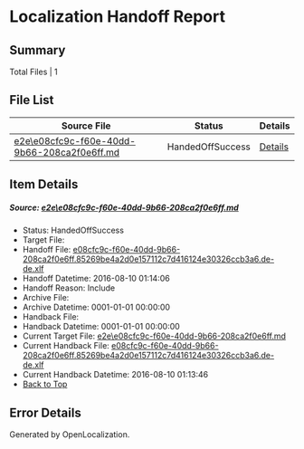 # <a name='report-top'></a> Localization Handoff Report

## Summary
 Total Files | 1

## File List
 Source File | Status | Details 
 ----------- | ------ | ------- 
 [e2e\e08cfc9c-f60e-40dd-9b66-208ca2f0e6ff.md](https://github.com/OpenLocalizationTestOrg/oltest/blob/38e42b9b1b4716c0d86170cf629c9e8e2609e2a0/e2e/e08cfc9c-f60e-40dd-9b66-208ca2f0e6ff.md) | HandedOffSuccess | [Details](#b428d096129222aa55127d145612fe2ae8a9669d1)

## Item Details
##### <a name='b428d096129222aa55127d145612fe2ae8a9669d1'></a> Source: [e2e\e08cfc9c-f60e-40dd-9b66-208ca2f0e6ff.md](https://github.com/OpenLocalizationTestOrg/oltest/blob/38e42b9b1b4716c0d86170cf629c9e8e2609e2a0/e2e/e08cfc9c-f60e-40dd-9b66-208ca2f0e6ff.md)
* Status: HandedOffSuccess
* Target File: 
* Handoff File: [e08cfc9c-f60e-40dd-9b66-208ca2f0e6ff.85269be4a2d0e157112c7d416124e30326ccb3a6.de-de.xlf](https://github.com/OpenLocalizationTestOrg/olhandoff-e2e/blob/0696b5678e5c851376991af0836942d1a424a24b/ol-handoff/OpenLocalizationTestOrg/ol-test-dede/ci/ht/e08cfc9c-f60e-40dd-9b66-208ca2f0e6ff.85269be4a2d0e157112c7d416124e30326ccb3a6.de-de.xlf)
* Handoff Datetime: 2016-08-10 01:14:06
* Handoff Reason: Include
* Archive File: 
* Archive Datetime: 0001-01-01 00:00:00
* Handback File: 
* Handback Datetime: 0001-01-01 00:00:00
* Current Target File: [e2e\e08cfc9c-f60e-40dd-9b66-208ca2f0e6ff.md](https://github.com/OpenLocalizationTestOrg/ol-test-dede/blob/261cd8b0a440763dd42e92465d02dae91b468068/e2e/e08cfc9c-f60e-40dd-9b66-208ca2f0e6ff.md)
* Current Handback File: [e08cfc9c-f60e-40dd-9b66-208ca2f0e6ff.85269be4a2d0e157112c7d416124e30326ccb3a6.de-de.xlf](https://github.com/OpenLocalizationTestOrg/olhandback-e2e/blob/3d8070100e7775b059cb6f94196ac699f80fe847/ol-handback/OpenLocalizationTestOrg/ol-test-dede/ci/ht/e08cfc9c-f60e-40dd-9b66-208ca2f0e6ff.85269be4a2d0e157112c7d416124e30326ccb3a6.de-de.xlf)
* Current Handback Datetime: 2016-08-10 01:13:46
* [Back to Top](#report-top)


## Error Details

Generated by OpenLocalization.
